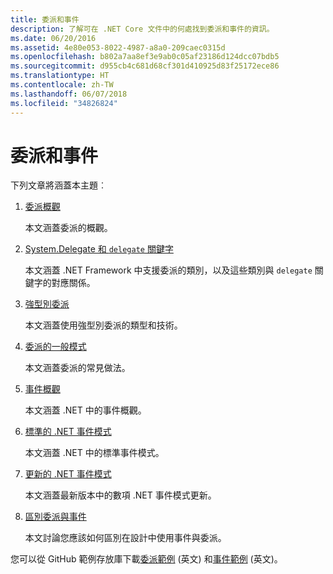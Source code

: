```yaml
---
title: 委派和事件
description: 了解可在 .NET Core 文件中的何處找到委派和事件的資訊。
ms.date: 06/20/2016
ms.assetid: 4e80e053-8022-4987-a8a0-209caec0315d
ms.openlocfilehash: b802a7aa8ef3e9ab0c05af23186d124dcc07bdb5
ms.sourcegitcommit: d955cb4c681d68cf301d410925d83f25172ece86
ms.translationtype: HT
ms.contentlocale: zh-TW
ms.lasthandoff: 06/07/2018
ms.locfileid: "34826824"
---
```

# <a name="delegates--events"></a>委派和事件

下列文章將涵蓋本主題︰

1. [委派概觀](delegates-overview.md)

    本文涵蓋委派的概觀。

2. [System.Delegate 和 `delegate` 關鍵字](delegate-class.md)

    本文涵蓋 .NET Framework 中支援委派的類別，以及這些類別與 `delegate` 關鍵字的對應關係。

3. [強型別委派](delegates-strongly-typed.md)

    本文涵蓋使用強型別委派的類型和技術。

4. [委派的一般模式](delegates-patterns.md)

    本文涵蓋委派的常見做法。

5. [事件概觀](events-overview.md)

    本文涵蓋 .NET 中的事件概觀。

6. [標準的 .NET 事件模式](event-pattern.md)

    本文涵蓋 .NET 中的標準事件模式。

7. [更新的 .NET 事件模式](modern-events.md)

    本文涵蓋最新版本中的數項 .NET 事件模式更新。

8. [區別委派與事件](distinguish-delegates-events.md)

    本文討論您應該如何區別在設計中使用事件與委派。
 
您可以從 GitHub 範例存放庫下載[委派範例](https://github.com/dotnet/samples/tree/master/csharp/delegates-and-events) \(英文\) 和[事件範例](https://github.com/dotnet/samples/tree/master/csharp/events) \(英文\)。
